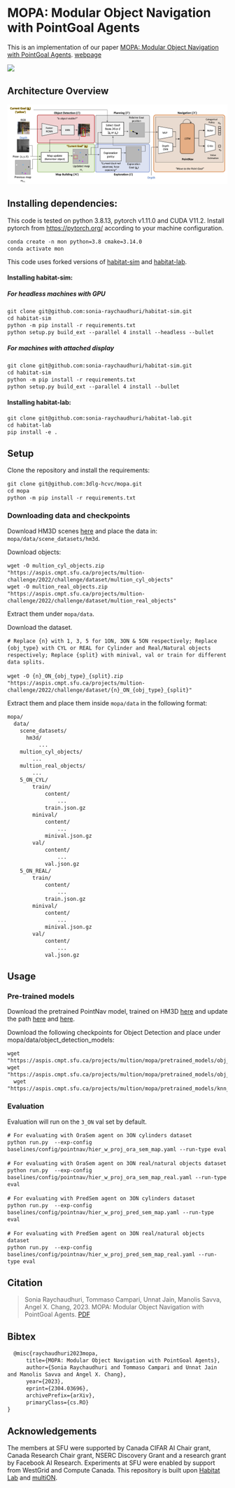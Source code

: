 # MOPA: Modular Object Navigation with PointGoal Agents

This is an implementation of our paper [MOPA: Modular Object Navigation with PointGoal Agents]([https://arxiv.org/abs/2304.03696](https://openaccess.thecvf.com/content/WACV2024/html/Raychaudhuri_MOPA_Modular_Object_Navigation_With_PointGoal_Agents_WACV_2024_paper.html)). [webpage](https://3dlg-hcvc.github.io/mopa)

![](docs/images/task_viz.gif)

## Architecture Overview

![](docs/images/architecture.png)


## Installing dependencies:


This code is tested on python 3.8.13, pytorch v1.11.0 and CUDA V11.2. Install pytorch from https://pytorch.org/ according to your machine configuration.

```
conda create -n mon python=3.8 cmake=3.14.0
conda activate mon
```

This code uses forked versions of [habitat-sim](https://github.com/sonia-raychaudhuri/habitat-sim) and [habitat-lab](https://github.com/sonia-raychaudhuri/habitat-lab). 

#### Installing habitat-sim:

##### For headless machines with GPU
```
git clone git@github.com:sonia-raychaudhuri/habitat-sim.git
cd habitat-sim
python -m pip install -r requirements.txt
python setup.py build_ext --parallel 4 install --headless --bullet 
```

##### For machines with attached display
```
git clone git@github.com:sonia-raychaudhuri/habitat-sim.git
cd habitat-sim
python -m pip install -r requirements.txt
python setup.py build_ext --parallel 4 install --bullet 
```

#### Installing habitat-lab:
```
git clone git@github.com:sonia-raychaudhuri/habitat-lab.git
cd habitat-lab
pip install -e .
```

## Setup

Clone the repository and install the requirements:

```
git clone git@github.com:3dlg-hcvc/mopa.git
cd mopa
python -m pip install -r requirements.txt
```
### Downloading data and checkpoints
Download HM3D scenes [here](https://aihabitat.org/datasets/hm3d) and place the data in: `mopa/data/scene_datasets/hm3d`. 

Download objects:
```
wget -O multion_cyl_objects.zip "https://aspis.cmpt.sfu.ca/projects/multion-challenge/2022/challenge/dataset/multion_cyl_objects"
wget -O multion_real_objects.zip "https://aspis.cmpt.sfu.ca/projects/multion-challenge/2022/challenge/dataset/multion_real_objects"
```

Extract them under `mopa/data`.

Download the dataset.

```
# Replace {n} with 1, 3, 5 for 1ON, 3ON & 5ON respectively; Replace {obj_type} with CYL or REAL for Cylinder and Real/Natural objects respectively; Replace {split} with minival, val or train for different data splits.

wget -O {n}_ON_{obj_type}_{split}.zip "https://aspis.cmpt.sfu.ca/projects/multion-challenge/2022/challenge/dataset/{n}_ON_{obj_type}_{split}"
```

Extract them and place them inside `mopa/data` in the following format:

```
mopa/
  data/
    scene_datasets/
      hm3d/
          ...
    multion_cyl_objects/
        ...
    multion_real_objects/
        ...
    5_ON_CYL/
        train/
            content/
                ...
            train.json.gz
        minival/
            content/
                ...
            minival.json.gz
        val/
            content/
                ...
            val.json.gz
    5_ON_REAL/
        train/
            content/
                ...
            train.json.gz
        minival/
            content/
                ...
            minival.json.gz
        val/
            content/
                ...
            val.json.gz
```

## Usage

### Pre-trained models
Download the pretrained PointNav model, trained on HM3D [here](https://github.com/facebookresearch/habitat-matterport3d-dataset/tree/main/pointnav_comparison#pre-trained-models) and update the path [here](https://github.com/3dlg-hcvc/mopa/blob/main/baselines/config/pointnav/hier_w_proj_pred_sem_map.yaml#L12) and [here](https://github.com/3dlg-hcvc/mopa/blob/main/baselines/config/pointnav/hier_w_proj_pred_sem_map.yaml#L92).

Download the following checkpoints for Object Detection and place under mopa/data/object_detection_models:

```
wget "https://aspis.cmpt.sfu.ca/projects/multion/mopa/pretrained_models/obj_det_real.zip"
wget "https://aspis.cmpt.sfu.ca/projects/multion/mopa/pretrained_models/obj_det_cylinder.zip"
  wget "https://aspis.cmpt.sfu.ca/projects/multion/mopa/pretrained_models/knn_colors.zip"
```

### Evaluation
Evaluation will run on the `3_ON` val set by default. 

```
# For evaluating with OraSem agent on 3ON cylinders dataset
python run.py  --exp-config baselines/config/pointnav/hier_w_proj_ora_sem_map.yaml --run-type eval

# For evaluating with OraSem agent on 3ON real/natural objects dataset
python run.py  --exp-config baselines/config/pointnav/hier_w_proj_ora_sem_map_real.yaml --run-type eval

# For evaluating with PredSem agent on 3ON cylinders dataset
python run.py  --exp-config baselines/config/pointnav/hier_w_proj_pred_sem_map.yaml --run-type eval

# For evaluating with PredSem agent on 3ON real/natural objects dataset
python run.py  --exp-config baselines/config/pointnav/hier_w_proj_pred_sem_map_real.yaml --run-type eval

```

## Citation
>Sonia Raychaudhuri, Tommaso Campari, Unnat Jain, Manolis Savva, Angel X. Chang, 2023. MOPA: Modular Object Navigation with PointGoal Agents. [PDF]()

## Bibtex
```
  @misc{raychaudhuri2023mopa,
      title={MOPA: Modular Object Navigation with PointGoal Agents}, 
      author={Sonia Raychaudhuri and Tommaso Campari and Unnat Jain and Manolis Savva and Angel X. Chang},
      year={2023},
      eprint={2304.03696},
      archivePrefix={arXiv},
      primaryClass={cs.RO}
}
```

## Acknowledgements
The members at SFU were supported by Canada CIFAR AI Chair grant, Canada Research Chair grant, NSERC Discovery Grant and a research grant by Facebook AI Research. Experiments at SFU were enabled by support from WestGrid and Compute Canada. This repository is built upon [Habitat Lab](https://github.com/facebookresearch/habitat-lab) and [multiON](https://github.com/3dlg-hcvc/multiON).
